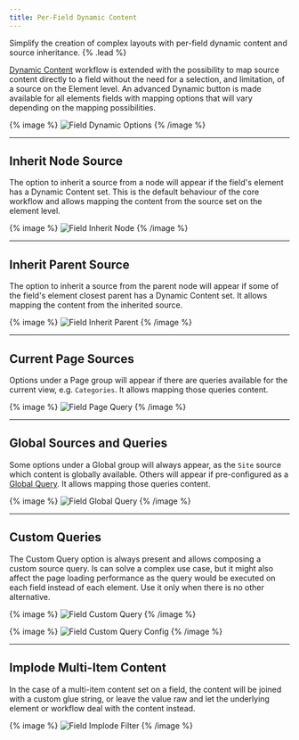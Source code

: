 ```yaml
---
title: Per-Field Dynamic Content
---
```


Simplify the creation of complex layouts with per-field dynamic content and source inheritance. {% .lead %}

[Dynamic Content](https://yootheme.com/support/yootheme-pro/joomla/dynamic-content) workflow is extended with the possibility to map source content directly to a field without the need for a selection, and limitation, of a source on the Element level. An advanced Dynamic button is made available for all elements fields with mapping options that will vary depending on the mapping possibilities.

{% image %}
![Field Dynamic Options](/assets/ytp/dynamic/field-dynamic-options.webp)
{% /image %}

---

## Inherit Node Source

The option to inherit a source from a node will appear if the field's element has a Dynamic Content set. This is the default behaviour of the core workflow and allows mapping the content from the source set on the element level.

{% image %}
![Field Inherit Node](/assets/ytp/dynamic/field-inherit-node.webp)
{% /image %}

---

## Inherit Parent Source

The option to inherit a source from the parent node will appear if some of the field's element closest parent has a Dynamic Content set. It allows mapping the content from the inherited source.

{% image %}
![Field Inherit Parent](/assets/ytp/dynamic/field-inherit-parent.webp)
{% /image %}

---

## Current Page Sources

Options under a Page group will appear if there are queries available for the current view, e.g. `Categories`. It allows mapping those queries content.

{% image %}
![Field Page Query](/assets/ytp/dynamic/field-page-query.webp)
{% /image %}

---

## Global Sources and Queries

Some options under a Global group will always appear, as the `Site` source which content is globally available. Others will appear if pre-configured as a [Global Query](global-queries). It allows mapping those queries content.

{% image %}
![Field Global Query](/assets/ytp/dynamic/field-global-query.webp)
{% /image %}

---

## Custom Queries

The Custom Query option is always present and allows composing a custom source query. Is can solve a complex use case, but it might also affect the page loading performance as the query would be executed on each field instead of each element. Use it only when there is no other alternative.

{% image %}
![Field Custom Query](/assets/ytp/dynamic/field-custom-query.webp)
{% /image %}

{% image %}
![Field Custom Query Config](/assets/ytp/dynamic/field-custom-query-config.webp)
{% /image %}

---

## Implode Multi-Item Content

In the case of a multi-item content set on a field, the content will be joined with a custom glue string, or leave the value raw and let the underlying element or workflow deal with the content instead.

{% image %}
![Field Implode Filter](/assets/ytp/dynamic/field-filter-implode.webp)
{% /image %}
